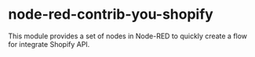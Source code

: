 <!-- [![NPM version][npm-version-image]][npm-url]
[![NPM downloads per month][npm-downloads-month-image]][npm-url]
[![NPM downloads total][npm-downloads-total-image]][npm-url]
[![MIT License][license-image]][license-url] -->

# node-red-contrib-you-shopify

This module provides a set of nodes in Node-RED to quickly create a flow for integrate 
Shopify API.

